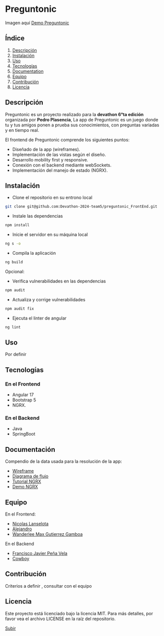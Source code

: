 # Preguntonic

Imagen aquí
[Demo Preguntonic]()

## Índice
1. [Descripción](#descripción)
1. [Instalación](#instalación)
1. [Uso](#uso)
1. [Tecnologías](#tecnologías)
1. [Documentation](#documentación)
1. [Equipo](#equipo)
1. [Contribución](#contribución)
1. [Licencia](#licencia)

## Descripción

Preguntonic es un  proyecto realizado para la <strong> devathon 6°ta edición </strong>organizada por <strong>Pedro Plasencia</strong>,
La app de Preguntonic es un juego donde tu y tus amigos ponen a prueba sus conocimientos, con preguntas variadas y en tiempo real.

El frontend de  Preguntonic comprende los siguientes puntos:

- Diseñado de la app (wireframes).
- Implementación de las vistas según el  diseño.
- Desarrollo mobility first y responsive.
- Conexión con el backend mediante webSockets.
- Implementación del manejo de estado (NGRX).

## Instalación

 - Clone el repositorio en su entrono local
```bash
git clone git@github.com:Devathon-2024-team5/preguntonic_FrontEnd.git
```

 - Instale las dependencias
 ```bash
npm install
```

 - Inicie el servidor en su máquina local
 ```bash
ng s -o
```

 - Compila la aplicación
 ```bash
ng build
```

Opcional:

 - Verifica vulnerabilidades en las dependencias
 ```bash
npm audit
```

 - Actualiza y corrige vulnerabilidades
 ```bash
npm audit fix
```

 - Ejecuta el linter de angular
 ```bash
ng lint
```

## Uso

Por definir

## Tecnologías

 ### En el Frontend

 - Angular 17
 - Bootstrap 5
 - NGRX.

### En el Backend

 - Java
 - SpringBoot

## Documentación
 Compendio de la data usada para la resolución de la app:
 
 - [Wireframe](https://www.figma.com/file/UTXxT5PcNpPY928V0pJvnC/DevathonQuiz?type=design&node-id=28-2&mode=design&t=a5uzNscOtt8AGdnc-0)
 - [Diagrama de flujo]()
 - [Tutorial NGRX](https://tutorial-theta-teal.vercel.app/)
 - [Demo NGRX](https://test-ngrx.vercel.app/)

## Equipo

En el Frontend:
- [Nicolas Lanselota](https://github.com/NicolasLLans "Nicolas Lanselota")
- [Alejandro](https://github.com/Alejandro25AR "Alejandro")
- [Wanderlee Max Gutierrez Gamboa](https://github.com/WanderleeDev "Wanderlee Max Gutierrez Gamboa")

En el Backend
- [Francisco Javier Peña Vela](https://github.com/peenyaa7 "Francisco Javier Peña Vela")
- [Cowboy](https://github.com/JFCowboy "Cowboy")

## Contribución

Criterios a definir , consultar con el equipo

## Licencia

Este proyecto está licenciado bajo la licencia MIT. Para más detalles, por favor vea el archivo LICENSE en la raíz del repositorio.

[Subir](#)
